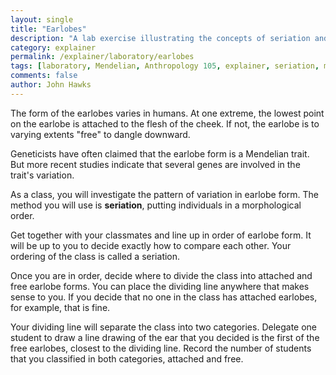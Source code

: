 ```yaml
---
layout: single 
title: "Earlobes" 
description: "A lab exercise illustrating the concepts of seriation and frequency, with reference to earlobe form." 
category: explainer
permalink: /explainer/laboratory/earlobes
tags: [laboratory, Mendelian, Anthropology 105, explainer, seriation, morphology, morphology, anatomy] 
comments: false 
author: John Hawks 
---
```



The form of the earlobes varies in humans. At one extreme, the lowest point on the earlobe is attached to the flesh of the cheek. If not, the earlobe is to varying extents "free" to dangle downward. 

Geneticists have often claimed that the earlobe form is a Mendelian trait. But more recent studies indicate that several genes are involved in the trait's variation. 

As a class, you will investigate the pattern of variation in earlobe form. The method you will use is <strong>seriation</strong>, putting individuals in a morphological order. 

Get together with your classmates and line up in order of earlobe form. It will be up to you to decide exactly how to compare each other. Your ordering of the class is called a seriation. 

Once you are in order, decide where to divide the class into attached and free earlobe forms. You can place the dividing line anywhere that makes sense to you. If you decide that no one in the class has attached earlobes, for example, that is fine. 

Your dividing line will separate the class into two categories. Delegate one student to draw a line drawing of the ear that you decided is the first of the free earlobes, closest to the dividing line. Record the number of students that you classified in both categories, attached and free. 

